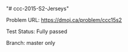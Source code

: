 "# ccc-2015-S2-Jerseys" 

Problem URL:
      https://dmoj.ca/problem/ccc15s2
      
Test Status: Fully passed

Branch: master only

